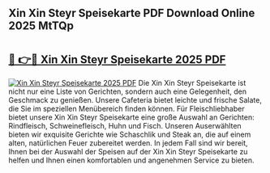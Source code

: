 ## Xin Xin Steyr Speisekarte PDF Download Online 2025 MtTQp

# <h2><a href="http://gce8fvp.nevu.top/?p=Xin+Xin+Steyr+Speisekarte">🔗 👉🔴 Xin Xin Steyr Speisekarte 2025 PDF</a></h2>

[![Xin Xin Steyr Speisekarte 2025 PDF](https://i.imgur.com/dBaPXMq.png)](http://gce8fvp.nevu.top/?p=Xin+Xin+Steyr+Speisekarte)
Die Xin Xin Steyr Speisekarte ist nicht nur eine Liste von Gerichten, sondern auch eine Gelegenheit, den Geschmack zu genießen. Unsere Cafeteria bietet leichte und frische Salate, die Sie im speziellen Menübereich finden können. Für Fleischliebhaber bietet unsere Xin Xin Steyr Speisekarte eine große Auswahl an Gerichten: Rindfleisch, Schweinefleisch, Huhn und Fisch. Unseren Auserwählten bieten wir exquisite Gerichte wie Schaschlik und Steak an, die auf einem alten, natürlichen Feuer zubereitet werden. In jedem Fall sind wir bereit, Ihnen bei der Auswahl der Speisen auf der Xin Xin Steyr Speisekarte zu helfen und Ihnen einen komfortablen und angenehmen Service zu bieten.

